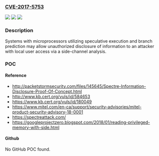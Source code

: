 ### [CVE-2017-5753](https://cve.mitre.org/cgi-bin/cvename.cgi?name=CVE-2017-5753)
![](https://img.shields.io/static/v1?label=Product&message=Most%20Modern%20Operating%20Systems&color=blue)
![](https://img.shields.io/static/v1?label=Version&message=n%2Fa&color=blue)
![](https://img.shields.io/static/v1?label=Vulnerability&message=Information%20Disclosure&color=brighgreen)

### Description

Systems with microprocessors utilizing speculative execution and branch prediction may allow unauthorized disclosure of information to an attacker with local user access via a side-channel analysis.

### POC

#### Reference
- http://packetstormsecurity.com/files/145645/Spectre-Information-Disclosure-Proof-Of-Concept.html
- http://www.kb.cert.org/vuls/id/584653
- https://www.kb.cert.org/vuls/id/180049
- https://www.mitel.com/en-ca/support/security-advisories/mitel-product-security-advisory-18-0001
- https://spectreattack.com/
- https://googleprojectzero.blogspot.com/2018/01/reading-privileged-memory-with-side.html

#### Github
No GitHub POC found.

